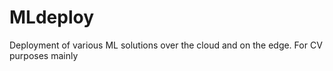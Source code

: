 # MLdeploy
Deployment of various ML solutions over the cloud and on the edge.
For CV purposes mainly
